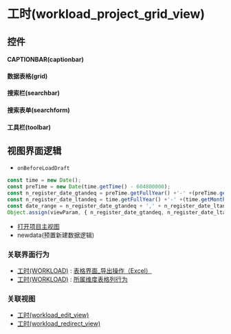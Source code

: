 # 工时(workload_project_grid_view)  <!-- {docsify-ignore-all} -->



## 控件
#### CAPTIONBAR(captionbar)
#### 数据表格(grid)
#### 搜索栏(searchbar)
#### 搜索表单(searchform)
#### 工具栏(toolbar)

## 视图界面逻辑
* `onBeforeLoadDraft`
```javascript
const time = new Date();
const preTime = new Date(time.getTime() - 604800000);
const n_register_date_gtandeq = preTime.getFullYear() +'-' +(preTime.getMonth() + 1 < 10 ? '0' + (preTime.getMonth() + 1): preTime.getMonth() + 1) +'-' +(preTime.getDate() < 10 ? '0' + preTime.getDate() : preTime.getDate()) 
const n_register_date_ltandeq = time.getFullYear() +'-' +(time.getMonth() + 1 < 10 ? '0' + (time.getMonth() + 1): time.getMonth() + 1) +'-' +(time.getDate() < 10 ? '0' + time.getDate() : time.getDate())
const date_range = n_register_date_gtandeq + ',' + n_register_date_ltandeq;
Object.assign(viewParam, { n_register_date_gtandeq, n_register_date_ltandeq, date_range });
```
  * [打开项目主视图](module/Base/workload/uilogic/open_project_main_view)
  * newdata(预置新建数据逻辑)


### 关联界面行为
  * [工时(WORKLOAD)](module/Base/workload) : [表格界面_导出操作（Excel）](module/Base/workload#界面行为)
  * [工时(WORKLOAD)](module/Base/workload) : [所属维度表格列行为](module/Base/workload#界面行为)

### 关联视图
  * [工时(workload_edit_view)](app/view/workload_edit_view)
  * [工时(workload_redirect_view)](app/view/workload_redirect_view)

<script>
 const { createApp } = Vue
  createApp({
    data() {
      return {

      }
    }
  }).use(ElementPlus).mount('#app')
</script>